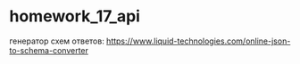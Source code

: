 # homework_17_api

генератор схем ответов:
https://www.liquid-technologies.com/online-json-to-schema-converter
